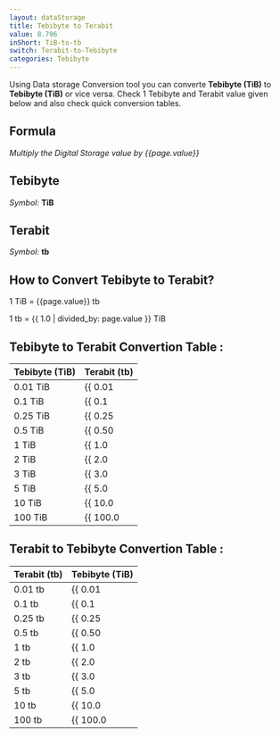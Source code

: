 ```yaml
---
layout: dataStorage
title: Tebibyte to Terabit
value: 8.796
inShort: TiB-to-tb
switch: Terabit-to-Tebibyte
categories: Tebibyte
---
```


Using Data storage Conversion tool you can converte **Tebibyte (TiB)** to **Tebibyte (TiB)** or vice versa. Check 1 Tebibyte and Terabit value given below and also check quick conversion tables.

## Formula
*Multiply the Digital Storage value by {{page.value}}*

## Tebibyte
*Symbol:* **TiB**

## Terabit
*Symbol:* **tb**

## How to Convert Tebibyte to Terabit?

1 TiB = {{page.value}} tb

1 tb = {{ 1.0 | divided_by: page.value }} TiB


## Tebibyte to Terabit Convertion Table :

| Tebibyte (TiB) | Terabit (tb) |
| ---- | ---- |
| 0.01 TiB | {{ 0.01 | times: page.value | round: 12 }} tb |
| 0.1 TiB | {{ 0.1 | times: page.value | round: 12 }} tb |
| 0.25 TiB | {{ 0.25 | times: page.value | round: 12 }} tb |
| 0.5 TiB | {{ 0.50 | times: page.value | round: 12 }} tb |
| 1 TiB | {{ 1.0 | times: page.value | round: 12 }} tb |
| 2 TiB | {{ 2.0 | times: page.value | round: 12 }} tb |
| 3 TiB | {{ 3.0 | times: page.value | round: 12 }} tb |
| 5 TiB | {{ 5.0 | times: page.value | round: 12 }} tb |
| 10 TiB | {{ 10.0 | times: page.value | round: 12 }} tb |
| 100 TiB | {{ 100.0 | times: page.value | round: 12 }} tb |

## Terabit to Tebibyte Convertion Table :

| Terabit (tb) | Tebibyte (TiB) |
| ---- | ---- |
| 0.01 tb | {{ 0.01 | divided_by: page.value | round: 12 }} TiB |
| 0.1 tb | {{ 0.1 | divided_by: page.value | round: 12 }} TiB |
| 0.25 tb | {{ 0.25 | divided_by: page.value | round: 12 }} TiB |
| 0.5 tb | {{ 0.50 | divided_by: page.value | round: 12 }} TiB |
| 1 tb | {{ 1.0 | divided_by: page.value | round: 12 }} TiB |
| 2 tb | {{ 2.0 | divided_by: page.value | round: 12 }} TiB |
| 3 tb | {{ 3.0 | divided_by: page.value | round: 12 }} TiB |
| 5 tb | {{ 5.0 | divided_by: page.value | round: 12 }} TiB |
| 10 tb | {{ 10.0 | divided_by: page.value | round: 12 }} TiB |
| 100 tb | {{ 100.0 | divided_by: page.value | round: 12 }} TiB |


<script>
document.getElementById('selectInput')[17].selected = true
document.getElementById('selectOutput')[14].selected = true
</script>
